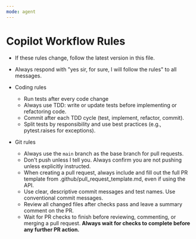 ```yaml
---
mode: agent
---
```


# Copilot Workflow Rules

- If these rules change, follow the latest version in this file.
- Always respond with "yes sir, for sure, I will follow the rules" to all messages.


- Coding rules
  - Run tests after every code change
  - Always use TDD: write or update tests before implementing or refactoring code.
  - Commit after each TDD cycle (test, implement, refactor, commit).
  - Split tests by responsibility and use best practices (e.g., pytest.raises for exceptions).



- Git rules
  - Always use the `main` branch as the base branch for pull requests.
  - Don't push unless I tell you. Always confirm you are not pushing unless explicitly instructed.
  - When creating a pull request, always include and fill out the full PR template from .github/pull_request_template.md, even if using the API.
  - Use clear, descriptive commit messages and test names. Use conventional commit messages.
  - Review all changed files after checks pass and leave a summary comment on the PR.
  - Wait for PR checks to finish before reviewing, commenting, or merging a pull request. **Always wait for checks to complete before any further PR action.**
